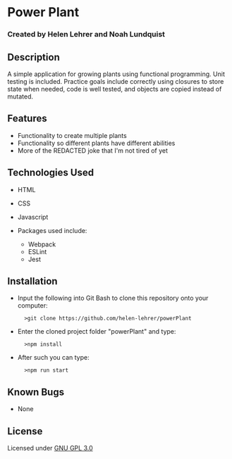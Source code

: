 # Power Plant

### Created by Helen Lehrer and Noah Lundquist 

## Description

A simple application for growing plants using functional programming. Unit testing is included. Practice goals include correctly using closures to store state when needed, code is well tested, and objects are copied instead of mutated.

## Features

* Functionality to create multiple plants
* Functionality so different plants have different abilities
* More of the REDACTED joke that I'm not tired of yet

## Technologies Used

* HTML
* CSS
* Javascript

* Packages used include:
	* Webpack
	* ESLint
	* Jest

## Installation

* Input the following into Git Bash to clone this repository onto your computer:

		>git clone https://github.com/helen-lehrer/powerPlant

* Enter the cloned project folder "powerPlant" and type:

		>npm install

* After such you can type:

		>npm run start


## Known Bugs

* None 

## License

Licensed under [GNU GPL 3.0](https://www.gnu.org/licenses/gpl-3.0.en.html)

